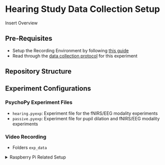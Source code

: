 # Hearing Study Data Collection Setup

Insert Overview

## Pre-Requisites 
- Setup the Recording Environment by following [this guide](https://docs.google.com/document/d/1NA2v7Z6gLFAqDksrsyBf3V2RNZ6RxAdAVVEvcNDk-yA/edit?usp=sharing)
- Read through the [data collection protocol](https://docs.google.com/document/d/1ouoUjMdvXaoEwp-7u0hbgPy1gG8JQRklimvL0BNJeHc/edit?usp=sharing) for this experiment

## Repository Structure

## Experiment Configurations

### PsychoPy Experiment Files

- `hearing.pyexp`: Experiment file for the fNIRS/EEG modality experiments
- `passive.pyexp`: Experiment file for pupil dilation and fNIRS/EEG modality experiments
  
### Video Recording
- Folders `exp_data` 


<details>
  <summary>Raspberry Pi Related Setup</summary>

### FFMPEG 

- Make sure [FFMPEG](https://ffmpeg.org/) is installed on both Raspberry Pi and the recording computer

### GStreamer

- Install [GStreamer](https://gstreamer.freedesktop.org/download/) to stream video from Raspberry Pi to the recording computer
- For Windows, make sure to select complete installation (not typical) when installing
  
> Useful Commands
> - Streaming from Pi (update with hostname or ip-address of the computer): 
> ``` python stream.py ```
> - Capturing from the computer (Replace <port_num> with actual port number): 
> ``` gst-launch-1.0 -v udpsrc port=<port_num> caps="application/x-rtp, media=(string)video, clock-rate=(int)90000, encoding-name=(string)H264" ! rtpjitterbuffer ! rtph264depay ! avdec_h264 ! videoconvert ! fpsdisplaysink video-sink=autovideosink ```
> - Converting .h264 to .mp4:
> ``` ffmpeg -i <input_file>.h264 -c copy <output_file>.mp4 ```
> - Converting .mjpeg to .mp4:
> ``` ffmpeg -i <input_file>.mjpeg -pix_fmt yuv420p -c:v libx264 -crf 20 -an <output_file>.mp4 ```
> - Splitting a video file by times:
> ``` ffmpeg -i <input_file>.h264 -ss <start_time> -to <end_time> -c:v libx264 -preset fast -crf 18 ```
>> - `-crf` flag ensures the quality (0-51, 0 - lossless, 23 - default, 51 - worst) 


### Raspberry Pi 

- Create a virtual environment with `--system-site-packages` flag
- Activate the virtual environment
- Install [pylsl](https://github.com/chkothe/pylsl/tree/master)
  - [Examples](https://github.com/chkothe/pylsl/tree/master/examples)
- Install [picamera2](https://github.com/raspberrypi/picamera2)
  - Follow the installation instructions under the `Installation using pip` section
- Copy and run the `server-camera.py` script on the Raspberry Pi 
- After the experiment, the video will be saved to the `recordings` folder with the current date and time. Access this folder using a file manager and move the file to the `input` folder for further analysis.

## Steps

- Run the `pi-recorder.py` script on the raspberry pi

## Data Processing 

- Move the raw video (.mp4) from Raspberry Pi to the `input` folder
- Move the experiment data file (ends with `.xdf`) to the `exp_data` folder
- The processing script will load and segment the data based on the markers. It will then save the segmented video files and create an output folder

</details>
